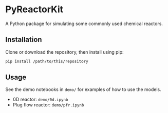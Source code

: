 # PyReactorKit

A Python package for simulating some commonly used chemical reactors.

## Installation

Clone or download the repository, then install using pip:

```bash
pip install /path/to/this/repository
```

## Usage

See the demo notebooks in `demo/` for examples of how to use the models.

- 0D reactor: `demo/0d.ipynb`
- Plug flow reactor: `demo/pfr.ipynb`